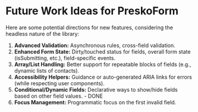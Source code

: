 # Future Work Ideas for PreskoForm

Here are some potential directions for new features, considering the headless nature of the library:

1.  **Advanced Validation:** Asynchronous rules, cross-field validation.
2.  **Enhanced Form State:** Dirty/touched status for fields, overall form state (isSubmitting, etc.), field-specific events.
3.  **Array/List Handling:** Better support for repeatable blocks of fields (e.g., dynamic lists of contacts).
4.  **Accessibility Helpers:** Guidance or auto-generated ARIA links for errors (while respecting user components).
5.  **Conditional/Dynamic Fields:** Declarative ways to show/hide fields based on other field values. - DONE
6.  **Focus Management:** Programmatic focus on the first invalid field.
